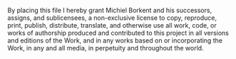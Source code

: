 By placing this file I hereby grant Michiel Borkent and his successors, assigns, and sublicensees, a non-exclusive license to copy, reproduce, print, publish, distribute, translate, and otherwise use all work, code, or works of authorship produced and contributed to this project in all versions and editions of the Work, and in any works based on or incorporating the Work, in any and all media, in perpetuity and throughout the world.
